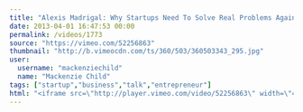 ```yaml
---
title: "Alexis Madrigal: Why Startups Need To Solve Real Problems Again"
date: 2013-04-01 16:47:53 00:00
permalink: /videos/1773
source: "https://vimeo.com/52256863"
thumbnail: "http://b.vimeocdn.com/ts/360/503/360503343_295.jpg"
user:
  username: "mackenziechild"
  name: "Mackenzie Child"
tags: ["startup","business","talk","entrepreneur"]
html: "<iframe src=\"http://player.vimeo.com/video/52256863\" width=\"480\" height=\"360\" frameborder=\"0\" webkitAllowFullScreen mozallowfullscreen allowFullScreen></iframe>"
---
```


